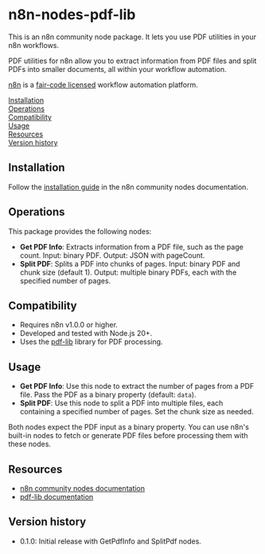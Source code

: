 # n8n-nodes-pdf-lib

This is an n8n community node package. It lets you use PDF utilities in your n8n workflows.

PDF utilities for n8n allow you to extract information from PDF files and split PDFs into smaller documents, all within your workflow automation.

[n8n](https://n8n.io/) is a [fair-code licensed](https://docs.n8n.io/reference/license/) workflow automation platform.

[Installation](#installation)  
[Operations](#operations)  
[Compatibility](#compatibility)  
[Usage](#usage)  
[Resources](#resources)  
[Version history](#version-history)  

## Installation

Follow the [installation guide](https://docs.n8n.io/integrations/community-nodes/installation/) in the n8n community nodes documentation.

## Operations

This package provides the following nodes:

- **Get PDF Info**: Extracts information from a PDF file, such as the page count. Input: binary PDF. Output: JSON with pageCount.
- **Split PDF**: Splits a PDF into chunks of pages. Input: binary PDF and chunk size (default 1). Output: multiple binary PDFs, each with the specified number of pages.

## Compatibility

- Requires n8n v1.0.0 or higher.
- Developed and tested with Node.js 20+.
- Uses the [pdf-lib](https://pdf-lib.js.org/) library for PDF processing.

## Usage

- **Get PDF Info**: Use this node to extract the number of pages from a PDF file. Pass the PDF as a binary property (default: `data`).
- **Split PDF**: Use this node to split a PDF into multiple files, each containing a specified number of pages. Set the chunk size as needed.

Both nodes expect the PDF input as a binary property. You can use n8n's built-in nodes to fetch or generate PDF files before processing them with these nodes.

## Resources

* [n8n community nodes documentation](https://docs.n8n.io/integrations/#community-nodes)
* [pdf-lib documentation](https://pdf-lib.js.org/)

## Version history

- 0.1.0: Initial release with GetPdfInfo and SplitPdf nodes.
